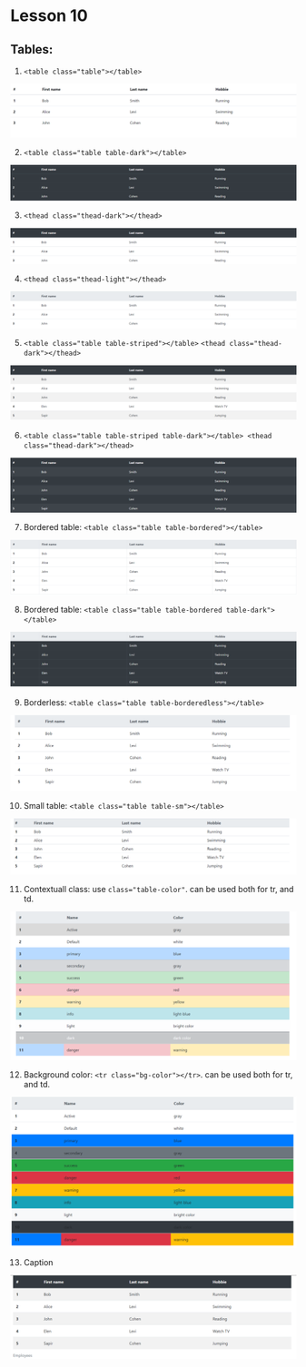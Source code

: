 # Lesson 10

## Tables:

1. `<table class="table"></table>`

<img src="IMG/1.PNG">

2. `<table class="table table-dark"></table>`

<img src="IMG/2.PNG">

3. `<thead class="thead-dark"></thead>`

<img src="IMG/3.PNG">

4. `<thead class="thead-light"></thead>`

<img src="IMG/4.PNG">

5. `<table class="table table-striped"></table>`
   `<thead class="thead-dark"></thead>`

<img src="IMG/5.PNG">

6. `<table class="table table-striped table-dark"></table> <thead class="thead-dark"></thead>`

<img src="IMG/6.PNG">

7. Bordered table: `<table class="table table-bordered"></table>`

<img src="IMG/7.PNG">

8. Bordered table: `<table class="table table-bordered table-dark"></table>`

<img src="IMG/8.PNG">

9. Borderless: `<table class="table table-borderedless"></table>`

<img src="IMG/9.PNG">

10. Small table: `<table class="table table-sm"></table>`

<img src="IMG/10.PNG">

11. Contextuall class: use `class="table-color"`. can be used both for tr, and td.

<img src="IMG/11.PNG">

12. Background color: `<tr class="bg-color"></tr>`. can be used both for tr, and td.

<img src="IMG/12.PNG">

13. Caption

<img src="IMG/13.PNG">
